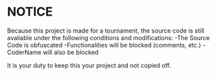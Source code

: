 # NOTICE

Because this project is made for a tournament, the source code is
still avaliable under the following conditions and modifications:
-The Source Code is obfuscated
-Functionalities will be blocked (comments, etc.)
-CoderName will also be blocked

It is your duty to keep this your project and not copied off.
